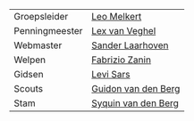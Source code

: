 |                |                                                              |
|----------------|--------------------------------------------------------------|
| Groepsleider   |  [Leo Melkert](mailto:leo@nognooitmeegemaakt.nl)             |
| Penningmeester |  [Lex van Veghel](mailto:lex@nognooitmeegemaakt.nl)          |
| Webmaster      |  [Sander Laarhoven](mailto:sander@nognooitmeegemaakt.nl)     |
| Welpen         |  [Fabrizio Zanin](mailto:fabrizio@nognooitmeegemaakt.nl)     |
| Gidsen         |  [Levi Sars](mailto:levi@nognooitmeegemaakt.nl)              |
| Scouts         |  [Guidon van den Berg](mailto:guidon@nognooitmeegemaakt.nl)  |
| Stam           |  [Syquin van den Berg](mailto:syquin@nognooitmeegemaakt.nl)  |
